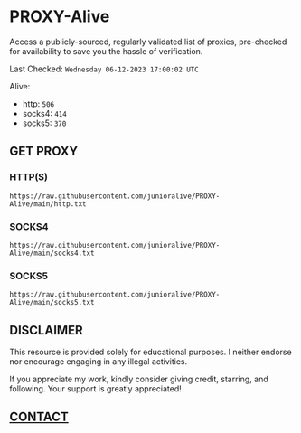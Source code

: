 # PROXY-Alive

Access a publicly-sourced, regularly validated list of proxies, pre-checked for availability to save you the hassle of verification.

Last Checked: `Wednesday 06-12-2023 17:00:02 UTC`

Alive:
- http: `506`
- socks4: `414`
- socks5: `370`

## GET PROXY

### HTTP(S)

```https://raw.githubusercontent.com/junioralive/PROXY-Alive/main/http.txt```

### SOCKS4

```https://raw.githubusercontent.com/junioralive/PROXY-Alive/main/socks4.txt```

### SOCKS5

```https://raw.githubusercontent.com/junioralive/PROXY-Alive/main/socks5.txt```

## DISCLAIMER

This resource is provided solely for educational purposes. I neither endorse nor encourage engaging in any illegal activities.

If you appreciate my work, kindly consider giving credit, starring, and following. Your support is greatly appreciated! 

## [CONTACT](https://t.me/TheJuniorAlive)
